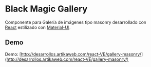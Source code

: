# Black Magic Gallery 

Componente para Galería de imágenes tipo masonry desarrollado con [React](https://es.reactjs.org/) estilizado con [Material-UI](https://material-ui.com/).

## Demo

Demo: [http://desarrollos.artikaweb.com/react-VE/gallery-masonry/](http://desarrollos.artikaweb.com/react-VE/gallery-masonry/)
